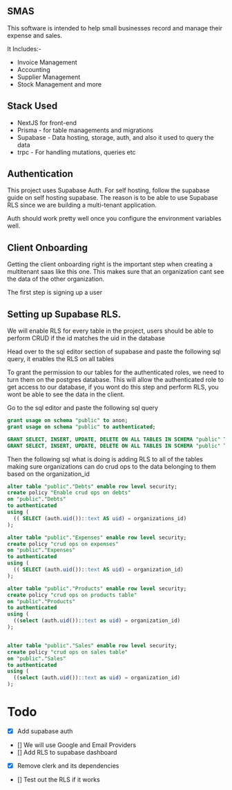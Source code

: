 ## SMAS

This software is intended to help small businesses record and manage their expense and sales.

It Includes:-

- Invoice Management
- Accounting
- Supplier Management
- Stock Management and more

## Stack Used
- NextJS for front-end
- Prisma -  for table managements and migrations
- Supabase - Data hosting, storage, auth, and also it used to query the data
- trpc - For handling mutations, queries etc

## Authentication

This project uses Supabase Auth. For self hosting, follow the supabase guide on self hosting supabase. The reason is to be able to use Supabase RLS since we are building a multi-tenant application.

Auth should work pretty well once you configure the environment variables well.


## Client Onboarding
Getting the client onboarding right is the important step when creating a multitenant saas like this one. This makes sure that an organization cant see the data of the other organization.

The first step is signing up a user

## Setting up Supabase RLS.
We will enable RLS for every table in the project, users should be able to perform CRUD if the id matches the uid in the database

Head over to the sql editor section of supabase and paste the following sql query, it enables the RLS on all tables

To grant the permission to our tables for the authenticated roles, we need to turn them on the postgres database. This will allow the authenticated role to get access to our database, if you wont do this step and perform  RLS, you wont be able to see the data in the client.

Go to the sql editor and paste the following sql query

```sql
grant usage on schema "public" to anon;
grant usage on schema "public" to authenticated;

GRANT SELECT, INSERT, UPDATE, DELETE ON ALL TABLES IN SCHEMA "public" TO authenticated;
GRANT SELECT, INSERT, UPDATE, DELETE ON ALL TABLES IN SCHEMA "public" TO anon;
```


Then the following sql what is doing is adding RLS to all of the tables making sure organizations can do crud ops to the data belonging to them based on the organization_id

```sql
alter table "public"."Debts" enable row level security;
create policy "Enable crud ops on debts"
on "public"."Debts"
to authenticated
using (
  (( SELECT (auth.uid())::text AS uid) = organizations_id)
);

alter table "public"."Expenses" enable row level security;
create policy "crud ops on expenses"
on "public"."Expenses"
to authenticated
using (
  (( SELECT (auth.uid())::text AS uid) = organization_id)
);

alter table "public"."Products" enable row level security;
create policy "crud ops on products table"
on "public"."Products"
to authenticated
using (
  ((select (auth.uid())::text as uid) = organization_id)
);


alter table "public"."Sales" enable row level security;
create policy "crud ops on sales table"
on "public"."Sales"
to authenticated
using (
  ((select (auth.uid())::text as uid) = organization_id)
);
```


# Todo

- [x] Add supabase auth
- [] We will use Google and Email Providers
- [] Add RLS to supabase dashboard
- [x] Remove clerk and its dependencies
- [] Test out the RLS if it works
